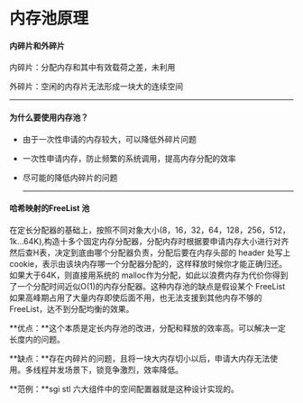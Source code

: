 # 内存池原理

#### 内碎片和外碎片

内碎片：分配内存和其中有效载荷之差，未利用

外碎片：空闲的内存片无法形成一块大的连续空间

--------

#### 为什么要使用内存池？

* 由于一次性申请的内存较大，可以降低外碎片问题

* 一次性申请内存，防止频繁的系统调用，提高内存分配的效率

* 尽可能的降低内碎片的问题

  ---------------------

#### 哈希映射的FreeList 池

在定长分配器的基础上，按照不同对象大小(8，16，32，64，128，256，512，1k…64K),构造十多个固定内存分配器，分配内存时根据要申请内存大小进行对齐然后查H表，决定到底由哪个分配器负责，分配后要在内存头部的 header 处写上 cookie，表示由该块内存哪一个分配器分配的，这样释放时候你才能正确归还。如果大于64K，则直接用系统的 malloc作为分配，如此以浪费内存为代价你得到了一个分配时间近似O(1)的内存分配器。这种内存池的缺点是假设某个 FreeList 如果高峰期占用了大量内存即使后面不用，也无法支援到其他内存不够的 FreeList，达不到分配均衡的效果。

**优点：**这个本质是定长内存池的改进，分配和释放的效率高。可以解决一定长度内的问题。

**缺点：**存在内碎片的问题，且将一块大内存切小以后，申请大内存无法使用。多线程并发场景下，锁竞争激烈，效率降低。

**范例：**sgi stl 六大组件中的空间配置器就是这种设计实现的。